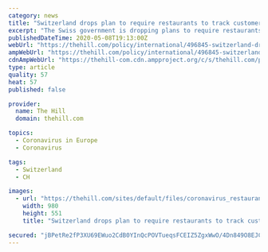 ```yaml
---
category: news
title: "Switzerland drops plan to require restaurants to track customer contact info"
excerpt: "The Swiss government is dropping plans to require restaurants to track the contact information of patrons after blowback from privacy advocates, according to the"
publishedDateTime: 2020-05-08T19:13:00Z
webUrl: "https://thehill.com/policy/international/496845-switzerland-drops-plan-to-require-restaurants-to-track-customer-contact"
ampWebUrl: "https://thehill.com/policy/international/496845-switzerland-drops-plan-to-require-restaurants-to-track-customer-contact?amp"
cdnAmpWebUrl: "https://thehill-com.cdn.ampproject.org/c/s/thehill.com/policy/international/496845-switzerland-drops-plan-to-require-restaurants-to-track-customer-contact?amp"
type: article
quality: 57
heat: 57
published: false

provider:
  name: The Hill
  domain: thehill.com

topics:
  - Coronavirus in Europe
  - Coronavirus

tags:
  - Switzerland
  - CH

images:
  - url: "https://thehill.com/sites/default/files/coronavirus_restaurants_ny_grandcentral_032520getty_timing.jpg"
    width: 980
    height: 551
    title: "Switzerland drops plan to require restaurants to track customer contact info"

secured: "jBPetRe2fP3XU69EWuo2CdB0YInQcPOVTueqsFCEIZ5ZgxWwO/4Dn849O8EJCi2hF8vPpfRo8szn7GyuW8xZYOMVG0IJVYYnjZEp+qnD/9giDTNEkViPDZJxNoK6C702WgYvj02a6esgV2g2/6Vzo8bGqqQs1zGQN52zkoTRQNYSaISu73VoTXWfl359F+4eZVUqFC6zE3Mtd68ZYdFdw3khVA4/KU+9WVwjUGJ0JDwNNIdrOSLaWp2m9vcDFIYeF9XBZ5+QLk5PJcitoHW8VVOcUZm7gW3MbQYRVwyzjWl1LcWOIDyf9sZ/e9ULNgV3PXRXX4k6EvDgchiPJ9wXA/Na3AT6sgU+HVJEMWyKps9ra/UkL36Eg83nJXfUDAgQJb+2xnFCD9T084m2N2fgYs7j9cgJ8Qd+UNXmaxwpPHejEH5xQ6yI6AYqJaZPCrR4Pj9wVKt6wFzkXNpjWLlRpic3KT+QFs6P7Bmo4hf/zbA=;gz5unlBgkcgyJD2JypbkGw=="
---
```


